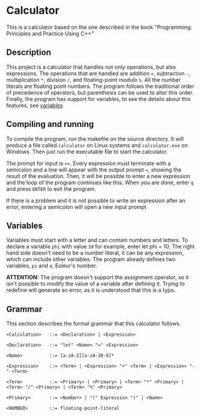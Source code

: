 # Calculator

This is a calculator based on the one described in the book "Programming: Principles and Practice Using C++"

## Description

This project is a calculator that handles not only operations, but also expressions. The operations that are handled are addition `+`, subtraction `-`, multiplication `*`, division `/`, and floating-point modulo `%`. All the number literals are floating point numbers. The program follows the traditional order of precedence of operators, but parenthesis can be used to alter this order. Finally, the program has support for variables, to see the details about this features, see [variables](#variables)

## Compiling and running

To compile the program, run the makefile on the source directory. It will produce a file called `calculator` on Linux systems and `calculator.exe` on Windows. Then just run the executable file to start the calculator.

The prompt for input is `>>`. Every expression must terminate with a semicolon and a line will appear with the output prompt `=`, showing the result of the evaluation. Then, it will be possible to enter a new expression and the loop of the program continues like this. When you are done, enter `q` and press `ENTER` to exit the program.

If there is a problem and it is not possible to write an expression after an error, entering a semicolon will open a new input prompt

## Variables

Variables must start with a letter and can contain numbers and letters. To declare a variable `phi` with value `10` for example, enter
    let phi = 10;
The right hand side doesn't need to be a number literal, it can be any expression, which can include other variables. The program already defines two variables, `pi` and `e`, Euleur's number.

**ATTENTION:** The program doesn't support the assignment operator, so it isn't possible to modify the value of a variable after defining it. Trying to redefine will generate an error, as it is understood that this is a typo.

## Grammar

This section describes the formal grammar that this calculator follows.
```
<Calculation>	::= <Declaration> | <Expression>

<Declaration>	::= "let" <Name> "=" <Expression>

<Name>			::= [a-zA-Z][a-zA-Z0-9]*

<Expression>	::= <Term> | <Expression> "+" <Term> | <Expression> "-" <Term>

<Term>			::= <Primary> | <Primary> | <Term> "*" <Primary> | <Term> "/" <Primary> | <Term> "%" <Primary>

<Primary>		::= <Number> | "(" Expression ")" | <Name>

<NUMBER>		::= floating-point-literal

```
